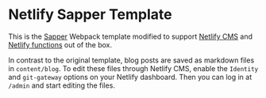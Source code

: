 # Netlify Sapper Template

This is the [Sapper](https://sapper.svelte.dev) Webpack template modified to support [Netlify CMS](https://www.netlifycms.org/) and [Netlify functions](https://www.netlify.com/products/functions/) out of the box.

In contrast to the original template, blog posts are saved as markdown files in `content/blog`. To edit these files through Netlify CMS, enable the `Identity` and `git-gateway` options on your Netlify dashboard. Then you can log in at `/admin` and start editing the files.
